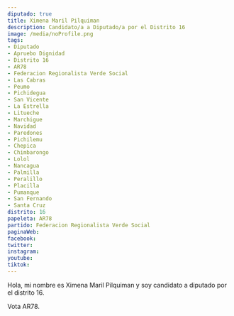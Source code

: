 ```yaml
---
diputado: true
title: Ximena Maril Pilquiman
description: Candidato/a a Diputado/a por el Distrito 16
image: /media/noProfile.png
tags:
- Diputado
- Apruebo Dignidad
- Distrito 16
- AR78
- Federacion Regionalista Verde Social
- Las Cabras
- Peumo
- Pichidegua
- San Vicente
- La Estrella
- Litueche
- Marchigue
- Navidad
- Paredones
- Pichilemu
- Chepica
- Chimbarongo
- Lolol
- Nancagua
- Palmilla
- Peralillo
- Placilla
- Pumanque
- San Fernando
- Santa Cruz
distrito: 16
papeleta: AR78
partido: Federacion Regionalista Verde Social
paginaWeb:
facebook:
twitter:
instagram:
youtube:
tiktok:
---
```

Hola, mi nombre es Ximena Maril Pilquiman y soy candidato a diputado por el distrito 16.

Vota AR78.